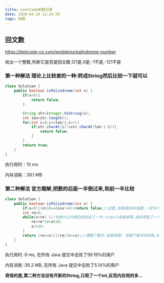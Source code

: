 ```yaml
---
title: LeetCode刷题记录
date: 2020-04-24 22:24:59
tags: 刷题
---
```


## 回文数
<https://leetcode-cn.com/problems/palindrome-number>

给出一个整数,判断它是否是回文数,121是,0是,-1不是,-121不是

### 第一种解法 理论上比较差的一种:转成String然后比较一下就可以

```java
class Solution {
    public boolean isPalindrome(int x) {
        if(x<0){
            return false;
        }

        String str=Integer.toString(x);
        int len=str.length();
        for(int i=0;i<=len/2;i++){
            if(str.charAt(i)!=str.charAt(len-1-i)){
                return false;
            }
        }
        return true;
    }
}
```

执行用时：10 ms

内存消耗：39.1 MB

### 第二种解法 官方题解,把数的后面一半倒过来,和前一半比较

```java
class Solution {
    public boolean isPalindrome(int x) {
        if(x<0||(x%10==0&&x!=0))return false;//这里,如果是10的倍数,一定也不是回文数
        int re=0;
        while(x>re) {//判断什么时候已经到达了一半:re比x小或者相等,就说明到了一半了
            re=re*10+x%10;
            x/=10;
        }
        return (re==x)||(re/10==x);//偶数个数字,就是相等; 奇数个数字的时候,循环结束(12321)时,re是123,x是12,而最中间那个3不会影响回文数,所以直接去掉最中间的数字3后相等也可
    }
}
```
执行用时 :9 ms, 在所有 Java 提交中击败了99.19%的用户

内存消耗 :39.2 MB, 在所有 Java 提交中击败了5.14%的用户

**奇怪的是,第二种方法没有开新的String,只用了一个int,反而内存用的多...**